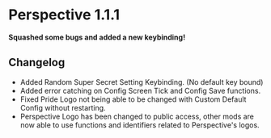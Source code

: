 # Perspective 1.1.1  
**Squashed some bugs and added a new keybinding!**

## Changelog
- Added Random Super Secret Setting Keybinding. (No default key bound)
- Added error catching on Config Screen Tick and Config Save functions.  
- Fixed Pride Logo not being able to be changed with Custom Default Config without restarting.
- Perspective Logo has been changed to public access, other mods are now able to use functions and identifiers related to Perspective's logos.